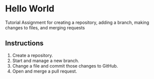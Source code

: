 # Hello World
Tutorial Assignment for creating a repository, adding a branch, making changes to files, and merging requests

## Instructions
  1. Create a repository.
  1. Start and manage a new branch.
  1. Change a file and commit those changes to GitHub.
  1. Open and merge a pull request.
